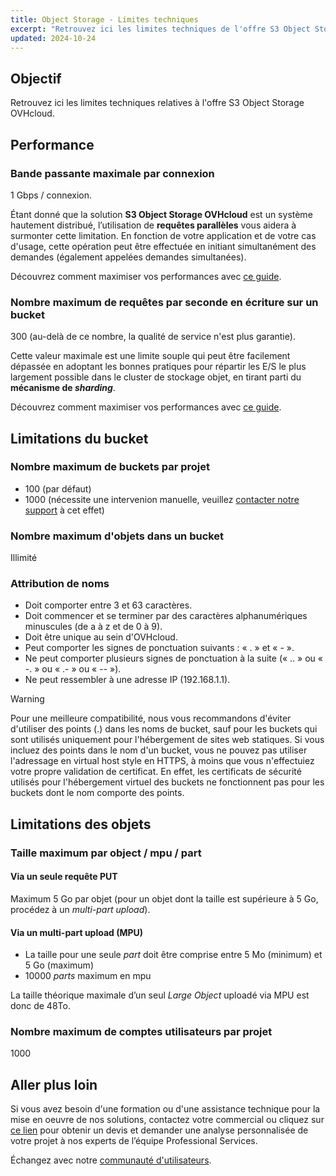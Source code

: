 ```yaml
---
title: Object Storage - Limites techniques
excerpt: "Retrouvez ici les limites techniques de l'offre S3 Object Storage"
updated: 2024-10-24
---
```


## Objectif

Retrouvez ici les limites techniques relatives à l'offre S3 Object Storage OVHcloud.

## Performance

### Bande passante maximale par connexion

1 Gbps / connexion.

Étant donné que la solution **S3 Object Storage OVHcloud** est un système hautement distribué, l’utilisation de **requêtes parallèles** vous aidera à surmonter cette limitation. En fonction de votre application et de votre cas d'usage, cette opération peut être effectuée en initiant simultanément des demandes (également appelées demandes simultanées).

Découvrez comment maximiser vos performances avec [ce guide](/pages/storage_and_backup/object_storage/s3_performance_optimization).

### Nombre maximum de requêtes par seconde en écriture sur un bucket

300 (au-delà de ce nombre, la qualité de service n'est plus garantie).

Cette valeur maximale est une limite souple qui peut être facilement dépassée en adoptant les bonnes pratiques pour répartir les E/S le plus largement possible dans le cluster de stockage objet, en tirant parti du **mécanisme de *sharding***.

Découvrez comment maximiser vos performances avec [ce guide](/pages/storage_and_backup/object_storage/s3_performance_optimization).

## Limitations du bucket

### Nombre maximum de buckets par projet

- 100 (par défaut)
- 1000 (nécessite une intervenion manuelle, veuillez [contacter notre support](https://help.ovhcloud.com/csm?id=csm_get_help) à cet effet)

### Nombre maximum d'objets dans un bucket

Illimité

### Attribution de noms

- Doit comporter entre 3 et 63 caractères.
- Doit commencer et se terminer par des caractères alphanumériques minuscules (de a à z et de 0 à 9).
- Doit être unique au sein d'OVHcloud.
- Peut comporter les signes de ponctuation suivants : « . » et « - ».
- Ne peut comporter plusieurs signes de ponctuation à la suite (« .. » ou « -. » ou « .- » ou « -- »).
- Ne peut ressembler à une adresse IP (192.168.1.1).

> [!warning]
>
> Pour une meilleure compatibilité, nous vous recommandons d'éviter d'utiliser des points (.) dans les noms de bucket, sauf pour les buckets qui sont utilisés uniquement pour l'hébergement de sites web statiques. Si vous incluez des points dans le nom d'un bucket, vous ne pouvez pas utiliser l'adressage en virtual host style en HTTPS, à moins que vous n'effectuiez votre propre validation de certificat. En effet, les certificats de sécurité utilisés pour l'hébergement virtuel des buckets ne fonctionnent pas pour les buckets dont le nom comporte des points.
>

## Limitations des objets

### Taille maximum par object / mpu / part

#### Via un seule requête PUT

Maximum 5 Go par objet (pour un objet dont la taille est supérieure à 5 Go, procédez à un *multi-part upload*).

#### Via un multi-part upload (MPU)

- La taille pour une seule *part* doit être comprise entre 5 Mo (minimum) et 5 Go (maximum)
- 10000 *parts* maximum en mpu

La taille théorique maximale d’un seul *Large Object* uploadé via MPU est donc de 48To.

### Nombre maximum de comptes utilisateurs par projet

1000

## Aller plus loin

Si vous avez besoin d'une formation ou d'une assistance technique pour la mise en oeuvre de nos solutions, contactez votre commercial ou cliquez sur [ce lien](/links/professional-services) pour obtenir un devis et demander une analyse personnalisée de votre projet à nos experts de l’équipe Professional Services.

Échangez avec notre [communauté d'utilisateurs](/links/community).
